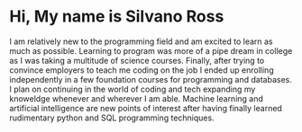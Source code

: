 # Hi, My name is Silvano Ross
I am relatively new to the programming field and am excited to learn as much as possible. 
Learning to program was more of a pipe dream in college as I was taking a multitude of science courses.
Finally, after trying to convince employers to teach me coding on the job I ended up enrolling independently in 
a few foundation courses for programming and databases. I plan on continuing in the world of coding and tech expanding
my knoweldge whenever and wherever I am able. Machine learning and artificial intelligence are new points of interest after 
having finally learned rudimentary python and SQL programming techniques.
